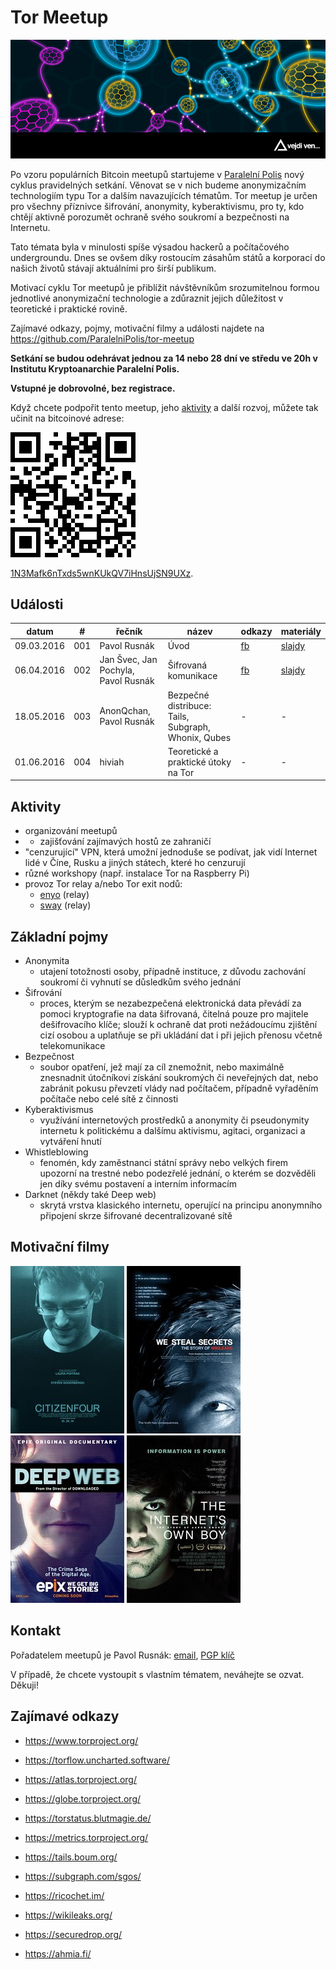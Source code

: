 # Tor Meetup

![tor_meetup](assets/tor_meetup.png)

Po vzoru populárních Bitcoin meetupů startujeme v [Paralelní Polis](https://www.paralelnipolis.cz/) nový cyklus pravidelných setkání. Věnovat se v nich budeme anonymizačním technologiím typu Tor a dalším navazujících tématům. Tor meetup je určen pro všechny příznivce šifrování, anonymity, kyberaktivismu, pro ty, kdo chtějí aktivně porozumět ochraně svého soukromí a bezpečnosti na Internetu.

Tato témata byla v minulosti spíše výsadou hackerů a počítačového undergroundu. Dnes se ovšem díky rostoucím zásahům států a korporací do našich životů stávají aktuálními pro širší publikum.

Motivací cyklu Tor meetupů je přiblížit návštěvníkům srozumitelnou formou jednotlivé anonymizační technologie a zdůraznit jejich důležitost v teoretické i praktické rovině.

Zajímavé odkazy, pojmy, motivační filmy a události najdete na https://github.com/ParalelniPolis/tor-meetup

**Setkání se budou odehrávat jednou za 14 nebo 28 dní ve středu ve 20h v Institutu Kryptoanarchie Paralelní Polis.**

**Vstupné je dobrovolné, bez registrace.**

Když chcete podpořit tento meetup, jeho [aktivity](#aktivity) a další rozvoj, můžete tak učinit na bitcoinové adrese:

[![btc_donate](assets/btc_donate.png)](https://blockchain.info/address/1N3Mafk6nTxds5wnKUkQV7iHnsUjSN9UXz)

[1N3Mafk6nTxds5wnKUkQV7iHnsUjSN9UXz](https://blockchain.info/address/1N3Mafk6nTxds5wnKUkQV7iHnsUjSN9UXz).

## Události

| datum | # | řečník | název | odkazy | materiály |
|-------|---|--------|-------|--------|-----------|
| 09.03.2016 | 001 | Pavol Rusnák | Úvod | [fb](https://www.facebook.com/events/1593754657613557/) | [slajdy](slides/001.pdf) |
| 06.04.2016 | 002 | Jan Švec, Jan Pochyla, Pavol Rusnák | Šifrovaná komunikace | [fb](https://www.facebook.com/events/1696169690668939/) | [slajdy](slides/002.pdf) |
| 18.05.2016 | 003 | AnonQchan, Pavol Rusnák | Bezpečné distribuce: Tails, Subgraph, Whonix, Qubes | - | - |
| 01.06.2016 | 004 | hiviah | Teoretické a praktické útoky na Tor | - | - |

## Aktivity

* organizování meetupů
* + zajišťování zajímavých hostů ze zahraničí
* "cenzurující" VPN, která umožní jednoduše se podívat, jak vidí Internet lidé v Číne, Rusku a jiných státech, které ho cenzurují
* různé workshopy (např. instalace Tor na Raspberry Pi)
* provoz Tor relay a/nebo Tor exit nodů:
  * [enyo](https://atlas.torproject.org/#details/E093E884517F5E91166EE8790241A3A7008FF303) (relay)
  * [sway](https://atlas.torproject.org/#details/77204802405A7DF1E7BD3BC579F8D1D7FB81DFD4) (relay)

## Základní pojmy

* Anonymita
  * utajení totožnosti osoby, případně instituce, z důvodu zachování soukromí či vyhnutí se důsledkům svého jednání
* Šifrování
  * proces, kterým se nezabezpečená elektronická data převádí za pomoci kryptografie na data šifrovaná, čitelná pouze pro majitele dešifrovacího klíče; slouží k ochraně dat proti nežádoucímu zjištění cizí osobou a uplatňuje se při ukládání dat i při jejich přenosu včetně telekomunikace
* Bezpečnost
  * soubor opatření, jež mají za cíl znemožnit, nebo maximálně znesnadnit útočníkovi získání soukromých či neveřejných dat, nebo zabránit pokusu převzetí vlády nad počítačem, případně vyřaděním počítače nebo celé sítě z činnosti
* Kyberaktivismus
  * využívání internetových prostředků a anonymity či pseudonymity internetu k politickému a dalšímu aktivismu, agitaci, organizaci a vytváření hnutí
* Whistleblowing
  * fenomén, kdy zaměstnanci státní správy nebo velkých firem upozorní na trestné nebo podezřelé jednání, o kterém se dozvěděli jen díky svému postavení a interním informacím
* Darknet (někdy také Deep web)
  * skrytá vrstva klasického internetu, operující na principu anonymního připojení skrze šifrované decentralizované sítě

## Motivační filmy

[![citizenfour](assets/citizenfour.jpg)](http://www.csfd.cz/film/390877-citizenfour-obcan-snowden/) [![we_steal_secrets](assets/we_steal_secrets.jpg)](http://www.csfd.cz/film/298007-jak-se-krade-tajemstvi-pribeh-wikileaks/) [![deep_web](assets/deep_web.jpg)](http://www.csfd.cz/film/409329-do-hloubky-webu/) [![internets_own_boy](assets/internets_own_boy.jpg)](http://www.csfd.cz/film/361964-zazracne-dite-internetu-pribeh-aarona-swartze/)

## Kontakt

Pořadatelem meetupů je Pavol Rusnák: [email](mailto:stick@gk2.sk?subject=Tor%20Meetup), [PGP klíč](https://pgp.mit.edu/pks/lookup?op=get&search=0x91F3B339B9A02A3D)

V případě, že chcete vystoupit s vlastním tématem, neváhejte se ozvat. Děkuji!

## Zajímavé odkazy

* https://www.torproject.org/

* https://torflow.uncharted.software/
* https://atlas.torproject.org/
* https://globe.torproject.org/
* https://torstatus.blutmagie.de/
* https://metrics.torproject.org/

* https://tails.boum.org/
* https://subgraph.com/sgos/

* https://ricochet.im/

* https://wikileaks.org/
* https://securedrop.org/
* https://ahmia.fi/
